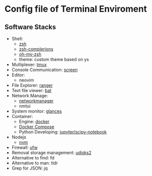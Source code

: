 Config file of Terminal Enviroment
===

## Software Stacks
- Shell:
    - [zsh](https://wiki.archlinux.org/index.php/zsh)
    - [zsh-complerions](https://www.archlinux.org/packages/community/any/zsh-completions/)
    - [oh-my-zsh](https://aur.archlinux.org/packages/oh-my-zsh-git/)
    - theme: custom theme based on ys
- Multiplexer: [tmux](https://wiki.archlinux.org/index.php/Tmux)
- Console Communication: [screen](https://wiki.archlinux.org/index.php/GNU_Screen)
- Editor:
    - neovim
- File Explorer: [ranger](https://wiki.archlinux.org/index.php/Ranger)
- Text file viewer: [bat](https://www.archlinux.org/packages/community/x86_64/bat/)
- Network Manage:
    - [networkmanager](https://wiki.archlinux.org/index.php/NetworkManager)
    - nmtui
- System monitor: [glances](https://www.archlinux.org/packages/community/any/glances/)
- Container:
    - Engine: [docker](https://www.archlinux.org/packages/community/x86_64/docker/)
    - [Docker Compose](https://www.archlinux.org/packages/community/any/docker-compose/)
    - Python Developing: [jupyter/scipy-notebook](https://hub.docker.com/r/jupyter/scipy-notebook)
- Nodejs
    - [nvm](https://aur.archlinux.org/packages/nvm/)
- Firewall: [ufw](https://wiki.archlinux.org/index.php/Uncomplicated_Firewall)
- Removal storage management: [udisks2](https://wiki.archlinux.org/index.php/Udisks)
- Alternative to find: fd
- Alternative to man: tldr
- Grep for JSON: jq
